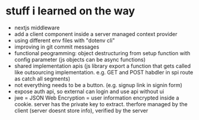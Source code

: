 # stuff i learned on the way
- nextjs middleware
- add a client component inside a server managed context provider
- using different env files with "dotenv cli"
- improving in git commit messages
- functional peogramming: object destructuring from setup function with config parameter (js objects can be async functions)
- shared implementation apis (js library export a function that gets called like outsourcing implementation. e.g. GET and POST habdler in spi route as catch all segments)
- not everything needs to be a button. (e.g. signup link in signin form)
- expose auth api, so external can login and use api without ui
- jwe = JSON Web Encryption = user information encrypted inside a cookie. server has the private key to extract. therfore managed by the client (server doesnt store info), verified by the server
